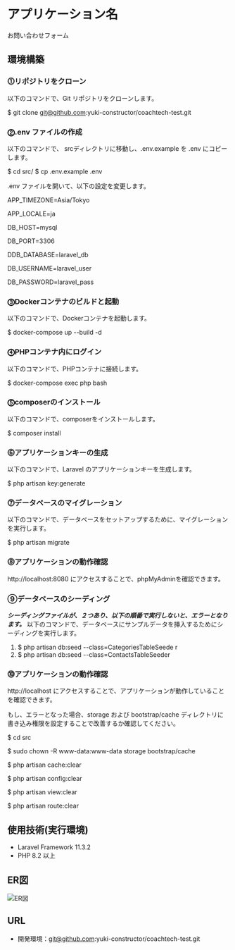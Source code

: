 # アプリケーション名
お問い合わせフォーム


## 環境構築

### ⓵リポジトリをクローン

以下のコマンドで、Git リポジトリをクローンします。

$ git clone git@github.com:yuki-constructor/coachtech-test.git


### ⓶.env ファイルの作成

以下のコマンドで、 srcディレクトリに移動し、.env.example を .env にコピーします。

$ cd src/
$ cp .env.example .env


.env ファイルを開いて、以下の設定を変更します。

APP_TIMEZONE=Asia/Tokyo


APP_LOCALE=ja


DB_HOST=mysql

DB_PORT=3306

DDB_DATABASE=laravel_db

DB_USERNAME=laravel_user

DB_PASSWORD=laravel_pass


### ⓷Dockerコンテナのビルドと起動

以下のコマンドで、Dockerコンテナを起動します。

$ docker-compose up --build -d


### ⓸PHPコンテナ内にログイン

以下のコマンドで、PHPコンテナに接続します。

$ docker-compose exec php bash


### ⓹composerのインストール

以下のコマンドで、composerをインストールします。

$ composer install

### ⓺アプリケーションキーの生成

以下のコマンドで、Laravel のアプリケーションキーを生成します。

$ php artisan key:generate


### ⓻データベースのマイグレーション

以下のコマンドで、データベースをセットアップするために、マイグレーションを実行します。

$ php artisan migrate


### ⓼アプリケーションの動作確認

 http://localhost:8080 にアクセスすることで、phpMyAdminを確認できます。


### ⑨データベースのシーディング

***シーディングファイルが、２つあり、以下の順番で実行しないと、エラーとなります。***
以下のコマンドで、データベースにサンプルデータを挿入するためにシーディングを実行します。

1. $ php artisan db:seed --class=CategoriesTableSeede
r
2. $ php artisan db:seed --class=ContactsTableSeeder


### ⓾アプリケーションの動作確認

 http://localhost にアクセスすることで、アプリケーションが動作していることを確認できます。

 もし、エラーとなった場合、storage および bootstrap/cache ディレクトリに書き込み権限を設定することで改善するか確認してください。

  $ cd src
  
  $ sudo chown -R www-data:www-data storage bootstrap/cache
  
  $ php artisan cache:clear
  
  $ php artisan config:clear
  
  $ php artisan view:clear
  
  $ php artisan route:clear
  

## 使用技術(実行環境)
- Laravel Framework 11.3.2
- PHP 8.2 以上

## ER図
![ER図](https://github.com/user-attachments/assets/f64c5674-6d4e-445c-aaad-93b042ec3cd8)

## URL
- 開発環境：git@github.com:yuki-constructor/coachtech-test.git







